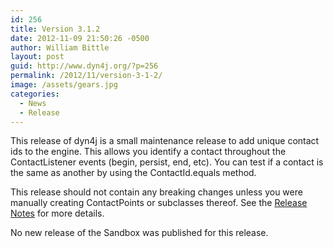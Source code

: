 ```yaml
---
id: 256
title: Version 3.1.2
date: 2012-11-09 21:50:26 -0500
author: William Bittle
layout: post
guid: http://www.dyn4j.org/?p=256
permalink: /2012/11/version-3-1-2/
image: /assets/gears.jpg
categories:
  - News
  - Release
---
```

This release of dyn4j is a small maintenance release to add unique contact ids to the engine. This allows you identify a contact throughout the ContactListener events (begin, persist, end, etc). You can test if a contact is the same as another by using the ContactId.equals method.

This release should not contain any breaking changes unless you were manually creating ContactPoints or subclasses thereof. See the <a title="Latest Release Notes"  href="https://github.com/dyn4j/dyn4j/blob/master/RELEASE-NOTES.md" target="_blank" rel="noopener">Release Notes</a> for more details.

No new release of the Sandbox was published for this release.